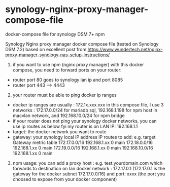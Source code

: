 # synology-nginx-proxy-manager-compose-file
docker-compose file for synology DSM 7+ npm

Synology Nginx proxy manager docker compose file (tested on Synology DSM 7.2)
based on excellent post from https://www.wundertech.net/nginx-proxy-manager-synology-nas-setup-instructions/

1. if you want to use npm (nginx proxy manager) with this docker compose, you need to forward ports on your router:
- router port 80 goes to synology lan ip and port 8085
- router port 443     -->              4443 

2. your router must be able to ping docker ip ranges
- docker ip ranges are usually : 172.1x.xxx.xxx
in this compose file, I use 3 networks : 172.17.0.0/24 for mariadb sql, 192.168.1.198 for npm host in macvlan network,  and 192.168.10.0/24 for npm bridge
- if your router does not ping your synology docker networks, you can use ip routes as below
 fyi my router is on LAN IP: 192.168.1.1
- target: the docker network you want to route
- gateway: your synology local IP address
 IP routes to add:
 e.g.   target              Gateway          metric    table
      172.17.0.0/16      192.168.1.xx          0        main
      172.18.0.0/16      192.168.1.xx          0        main
      172.19.0.0/16      192.168.1.xx          0        main
      192.168.10.0/16    192.168.1.xx          0        main

3. npm usage: you can add a proxy host : e.g. test.yourdomain.com which forwards to destination on lan docker network : 172.17.0.1 
   (172.17.0.1 is the gateway for the docker subnet 172.17.0.0/16) and port: xxxx (the port you choosed to expose from your docker component) 



